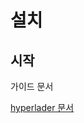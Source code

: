 # 설치

## 시작

가이드 문서

[hyperlader 문서](http://hyperledger-fabric.readthedocs.io/en/release-1.1/getting\_started.html)
```
